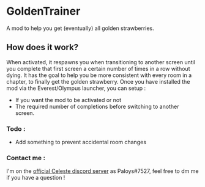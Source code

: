﻿# GoldenTrainer
A mod to help you get (eventually) all golden strawberries.


## How does it work?
When activated, it respawns you when transitioning to another screen until you complete that first screen a certain number of times in a row without dying. It has the goal to help you be more consistent with every room in a chapter, to finally get the golden strawberry.
Once you have installed the mod via the Everest/Olympus launcher, you can setup : 
- If you want the mod to be activated or not
- The required number of completions before switching to another screen.

### Todo :
- Add something to prevent accidental room changes

### Contact me :
I'm on the [official Celeste discord server](https://discord.gg/6qjaePQ) as Paloys#7527, feel free to dm me if you have a question !